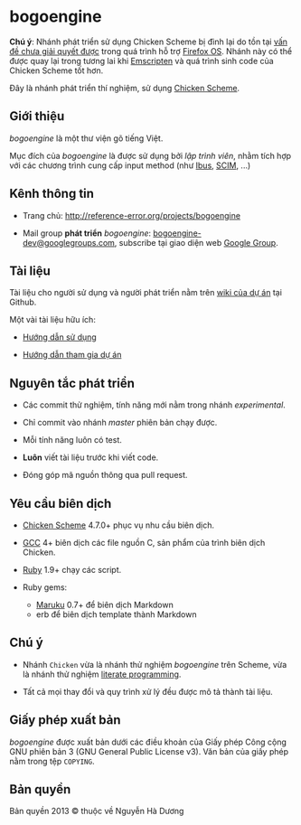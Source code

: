 # bogoengine

**Chú ý**: Nhánh phát triển sử dụng Chicken Scheme bị đình lại do tồn tại
  [vấn đề chưa giải quyết được](https://github.com/cmpitg/bogoengine/issues/7)
  trong quá trình hỗ trợ
  [Firefox OS](http://www.mozilla.org/en-US/firefox/os/).  Nhánh này có thể
  được quay lại trong tương lai khi
  [Emscripten](https://github.com/kripken/emscripten) và quá trình sinh code
  của Chicken Scheme tốt hơn.

Đây là nhánh phát triển thí nghiệm, sử dụng
[Chicken Scheme](http://call-cc.org).

## Giới thiệu

*bogoengine* là một thư viện gõ tiếng Việt.

Mục đích của *bogoengine* là được sử dụng bởi *lập trình viên*, nhằm
tích hợp với các chương trình cung cấp input method (như
[Ibus](http://code.google.com/p/ibus/),
[SCIM](http://sourceforge.net/projects/scim/), ...)

## Kênh thông tin

* Trang chủ: <http://reference-error.org/projects/bogoengine>

* Mail group **phát triển** *bogoengine*:
  <bogoengine-dev@googlegroups.com>, subscribe tại giao diện web
  [Google Group](http://groups.google.com/group/bogoengine-dev/).

## Tài liệu

Tài liệu cho người sử dụng và người phát triển nằm trên
[wiki của dự án](https://github.com/cmpitg/bogoengine/wiki) tại
Github.

Một vài tài liệu hữu ích:

* [Hướng dẫn sử dụng](TODO)

* [Hướng dẫn tham gia dự án](TODO)

## Nguyên tắc phát triển

* Các commit thử nghiệm, tính năng mới nằm trong nhánh *experimental*.

* Chỉ commit vào nhánh *master* phiên bản chạy được.

* Mỗi tính năng luôn có test.

* **Luôn** viết tài liệu trước khi viết code.

* Đóng góp mã nguồn thông qua pull request.

## Yêu cầu biên dịch

* [Chicken Scheme](http://call-cc.org/) 4.7.0+ phục vụ nhu cầu biên dịch.

* [GCC](http://gcc.gnu.org) 4+ biên dịch các file nguồn C, sản phẩm của trình
  biên dịch Chicken.

* [Ruby](http://ruby-lang.org) 1.9+ chạy các script.

* Ruby gems:
  - [Maruku](https://github.com/bhollis/maruku) 0.7+ để biên dịch Markdown
  - erb để biên dịch template thành Markdown

## Chú ý

* Nhánh `Chicken` vừa là nhánh thử nghiệm *bogoengine* trên Scheme, vừa là
  nhánh thử nghiệm
  [literate programming](http://en.wikipedia.org/wiki/Literate_programming).

* Tất cả mọi thay đổi và quy trình xử lý đều được mô tả thành tài liệu.

## Giấy phép xuất bản

*bogoengine* được xuất bản dưới các điều khoản của Giấy phép Công cộng
GNU phiên bản 3 (GNU General Public License v3).  Văn bản của giấy
phép nằm trong tệp `COPYING`.

## Bản quyền

Bản quyền 2013 © thuộc về Nguyễn Hà Dương <cmpitgATgmaildotcom>
